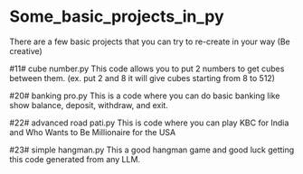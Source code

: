# Some_basic_projects_in_py
There are a few basic projects that you can try to re-create in your way (Be creative)

#11# cube number.py
This code allows you to put 2 numbers to get cubes between them. (ex. put 2 and 8 it will give cubes starting from 8 to 512)

#20# banking pro.py
This is a code where you can do basic banking like show balance, deposit, withdraw, and exit.

#22# advanced road pati.py
This is code where you can play KBC for India and Who Wants to Be Millionaire for the USA

#23# simple hangman.py
This a good hangman game and good luck getting this code generated from any LLM. 
